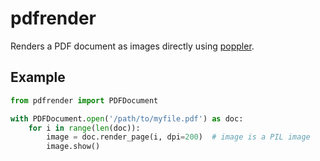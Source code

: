 # pdfrender

Renders a PDF document as images directly using [poppler](https://poppler.freedesktop.org/).

## Example
```python
from pdfrender import PDFDocument

with PDFDocument.open('/path/to/myfile.pdf') as doc:
    for i in range(len(doc)):
        image = doc.render_page(i, dpi=200)  # image is a PIL image
        image.show()
```
